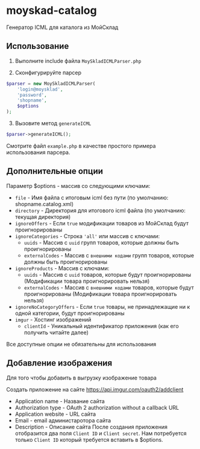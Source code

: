 # moyskad-catalog

Генератор ICML для каталога из МойСклад

## Использование

1) Выполните include файла `MoySkladICMLParser.php`

2) Сконфигурируйте парсер

```php
$parser = new MoySkladICMLParser(
    'login@moysklad',
    'password',
    'shopname',
    $options
);
```

3) Вызовите метод `generateICML`

```php
$parser->generateICML();
```

Смотрите файл `example.php` в качестве простого примера использования парсера.

## Дополнительные опции

Параметр $options - массив со следующими ключами:

* `file` - Имя файла с итоговым icml без пути (по умолчанию: shopname.catalog.xml)
* `directory` - Директория для итогового icml файла (по умолчанию: текущая директория)
* `ignoreOffers` - Если `true` модификации товаров из МойСклад будут проигнорированы
* `ignoreCategories` - Строка `'all'` или массив с ключами:
  * `uuids` - Массив c `uuid` групп товаров, которые должны быть проигнорированы
  * `externalCodes` - Массив c `внешними кодами` групп товаров, которые должны быть проигнорированы
* `ignoreProducts` - Массив с ключами:
  * `uuids` - Массив с `uuid` товаров, которые будут проигнорированы (Модификации товара проигнорировать нельзя)
  * `externalCodes` - Массив с `внешними кодами` товаров, которые будут проигнорированы (Модификации товара проигнорировать нельзя)
* `ignoreNoCategoryOffers` - Если `true` товары, не принадлежащие ни к одной категории, будут проигнорированы
* `imgur` - Хостинг изображений
  * `clientId` - Уникальный идентификатор приложения (как его получить читайте далее)

Все доступные опции не обязательны для использования

## Добавление изображения

Для того чтобы добавить в выгрузку изображение товара

Создать приложение на сайте https://api.imgur.com/oauth2/addclient
* Application name - Название сайта
* Authorization type - OAuth 2 authorization without a callback URL
* Application website - URL сайта
* Email - email администаротора сайта
* Description - Описание сайта
После создания приложения отобразится два поля `Client ID` и `Client secret`. Нам потребуется только `Client ID` который требуется вставить в $options.